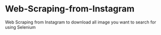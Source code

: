 # Web-Scraping-from-Instagram
Web Scraping from Instagram to download all image you want to search for using Selenium 
